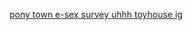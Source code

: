 <a href="https://docs.google.com/forms/d/e/1FAIpQLSe5kMJkwnIdSgy8yxfZpW2AHL53xcP9FwN09wBX2cRqQLKuWQ/viewform?usp=sf_link"> pony town e-sex survey </a>
<a href="https://toyhou.se/necrocrunk"> uhhh toyhouse ig </a>
